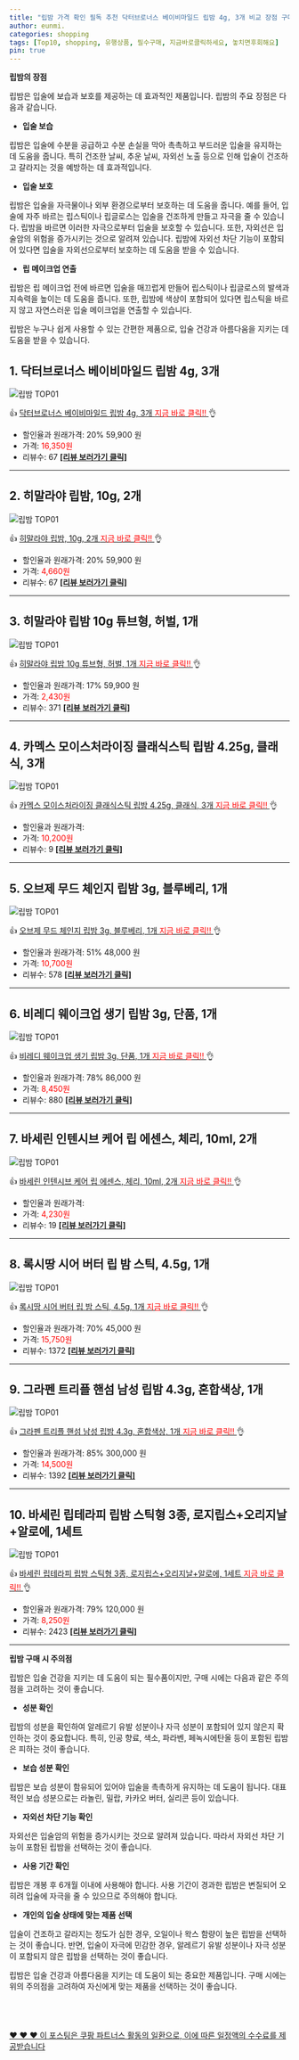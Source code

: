 ```yaml
---
title: "립밤 가격 확인 필독 추천 닥터브로너스 베이비마일드 립밤 4g, 3개 비교 장점 구매가이드"
author: eunmi.
categories: shopping
tags: [Top10, shopping, 유행상품, 필수구매, 지금바로클릭하세요, 놓치면후회해요]
pin: true
---
```

**립밤의 장점**

립밤은 입술에 보습과 보호를 제공하는 데 효과적인 제품입니다. 립밤의 주요 장점은 다음과 같습니다.

* **입술 보습**

립밤은 입술에 수분을 공급하고 수분 손실을 막아 촉촉하고 부드러운 입술을 유지하는 데 도움을 줍니다. 특히 건조한 날씨, 추운 날씨, 자외선 노출 등으로 인해 입술이 건조하고 갈라지는 것을 예방하는 데 효과적입니다.

* **입술 보호**

립밤은 입술을 자극물이나 외부 환경으로부터 보호하는 데 도움을 줍니다. 예를 들어, 입술에 자주 바르는 립스틱이나 립글로스는 입술을 건조하게 만들고 자극을 줄 수 있습니다. 립밤을 바르면 이러한 자극으로부터 입술을 보호할 수 있습니다. 또한, 자외선은 입술암의 위험을 증가시키는 것으로 알려져 있습니다. 립밤에 자외선 차단 기능이 포함되어 있다면 입술을 자외선으로부터 보호하는 데 도움을 받을 수 있습니다.

* **립 메이크업 연출**

립밤은 립 메이크업 전에 바르면 입술을 매끄럽게 만들어 립스틱이나 립글로스의 발색과 지속력을 높이는 데 도움을 줍니다. 또한, 립밤에 색상이 포함되어 있다면 립스틱을 바르지 않고 자연스러운 입술 메이크업을 연출할 수 있습니다.

립밤은 누구나 쉽게 사용할 수 있는 간편한 제품으로, 입술 건강과 아름다움을 지키는 데 도움을 받을 수 있습니다.

   

## 1. 닥터브로너스 베이비마일드 립밤 4g, 3개

![립밤 TOP01](https://thumbnail6.coupangcdn.com/thumbnails/remote/230x230ex/image/retail/images/33248569553234-cb4773e9-a5ed-477d-a3b5-a9e56d8ead1a.jpg)


👍 [닥터브로너스 베이비마일드 립밤 4g, 3개 <font color=red> 지금 바로 클릭!! </font> ](https://link.coupang.com/re/AFFSDP?lptag=AF3617701&subid=GithubCoopas&pageKey=130666514&traceid=V0-153&itemId=19167892434&vendorItemId=70229782118) 👌 


- 할인율과 원래가격: 20%  59,900   원
- 가격: <span style='color:red'>16,350원</span>
- 리뷰수: 67  [**[리뷰 보러가기 클릭]**](https://link.coupang.com/re/AFFSDP?lptag=AF3617701&subid=GithubCoopas&pageKey=130666514&traceid=V0-153&itemId=19167892434&vendorItemId=70229782118)

---


   

## 2. 히말라야 립밤, 10g, 2개

![립밤 TOP01](https://thumbnail8.coupangcdn.com/thumbnails/remote/230x230ex/image/product/image/vendoritem/2019/06/12/3011049552/2e185311-53d9-4b13-922c-cae2fc0a7b4a.jpg)


👍 [히말라야 립밤, 10g, 2개 <font color=red> 지금 바로 클릭!! </font> ](https://link.coupang.com/re/AFFSDP?lptag=AF3617701&subid=GithubCoopas&pageKey=120680&traceid=V0-153&itemId=8040718&vendorItemId=3011049552) 👌 


- 할인율과 원래가격: 20%  59,900   원
- 가격: <span style='color:red'>4,660원</span>
- 리뷰수: 67  [**[리뷰 보러가기 클릭]**](https://link.coupang.com/re/AFFSDP?lptag=AF3617701&subid=GithubCoopas&pageKey=120680&traceid=V0-153&itemId=8040718&vendorItemId=3011049552)

---


   

## 3. 히말라야 립밤 10g 튜브형, 허벌, 1개

![립밤 TOP01](https://thumbnail6.coupangcdn.com/thumbnails/remote/230x230ex/image/product/image/vendoritem/2019/06/10/3000155388/c6306afa-5ffc-4d8b-b022-2bdaad1c9afb.jpg)


👍 [히말라야 립밤 10g 튜브형, 허벌, 1개 <font color=red> 지금 바로 클릭!! </font> ](https://link.coupang.com/re/AFFSDP?lptag=AF3617701&subid=GithubCoopas&pageKey=120680&traceid=V0-153&itemId=224925&vendorItemId=3000155388) 👌 


- 할인율과 원래가격: 17%  59,900   원
- 가격: <span style='color:red'>2,430원</span>
- 리뷰수: 371  [**[리뷰 보러가기 클릭]**](https://link.coupang.com/re/AFFSDP?lptag=AF3617701&subid=GithubCoopas&pageKey=120680&traceid=V0-153&itemId=224925&vendorItemId=3000155388)

---


   

## 4. 카멕스 모이스처라이징 클래식스틱 립밤 4.25g, 클래식, 3개

![립밤 TOP01](https://thumbnail8.coupangcdn.com/thumbnails/remote/230x230ex/image/retail/images/3224913707019109-3ee89e37-a1e8-4e79-aa03-835f406b638f.jpg)


👍 [카멕스 모이스처라이징 클래식스틱 립밤 4.25g, 클래식, 3개 <font color=red> 지금 바로 클릭!! </font> ](https://link.coupang.com/re/AFFSDP?lptag=AF3617701&subid=GithubCoopas&pageKey=2335357598&traceid=V0-153&itemId=2071305189&vendorItemId=80858296943) 👌 


- 할인율과 원래가격: 
- 가격: <span style='color:red'>10,200원</span>
- 리뷰수: 9  [**[리뷰 보러가기 클릭]**](https://link.coupang.com/re/AFFSDP?lptag=AF3617701&subid=GithubCoopas&pageKey=2335357598&traceid=V0-153&itemId=2071305189&vendorItemId=80858296943)

---


   

## 5. 오브제 무드 체인지 립밤 3g, 블루베리, 1개

![립밤 TOP01](https://thumbnail7.coupangcdn.com/thumbnails/remote/230x230ex/image/retail/images/4532328047481123-b2db1bfc-37c6-48cc-a3b3-0bb3f5467584.jpg)


👍 [오브제 무드 체인지 립밤 3g, 블루베리, 1개 <font color=red> 지금 바로 클릭!! </font> ](https://link.coupang.com/re/AFFSDP?lptag=AF3617701&subid=GithubCoopas&pageKey=5690029804&traceid=V0-153&itemId=9419516486&vendorItemId=76704468494) 👌 


- 할인율과 원래가격: 51%  48,000   원
- 가격: <span style='color:red'>10,700원</span>
- 리뷰수: 578  [**[리뷰 보러가기 클릭]**](https://link.coupang.com/re/AFFSDP?lptag=AF3617701&subid=GithubCoopas&pageKey=5690029804&traceid=V0-153&itemId=9419516486&vendorItemId=76704468494)

---


   

## 6. 비레디 웨이크업 생기 립밤 3g, 단품, 1개

![립밤 TOP01](https://thumbnail8.coupangcdn.com/thumbnails/remote/230x230ex/image/retail/images/2023/06/27/10/7/4ccf3849-c7e1-4aeb-83a1-c5d4a74edb52.jpg)


👍 [비레디 웨이크업 생기 립밤 3g, 단품, 1개 <font color=red> 지금 바로 클릭!! </font> ](https://link.coupang.com/re/AFFSDP?lptag=AF3617701&subid=GithubCoopas&pageKey=7201363235&traceid=V0-153&itemId=18203875038&vendorItemId=86396186605) 👌 


- 할인율과 원래가격: 78%  86,000   원
- 가격: <span style='color:red'>8,450원</span>
- 리뷰수: 880  [**[리뷰 보러가기 클릭]**](https://link.coupang.com/re/AFFSDP?lptag=AF3617701&subid=GithubCoopas&pageKey=7201363235&traceid=V0-153&itemId=18203875038&vendorItemId=86396186605)

---


   

## 7. 바세린 인텐시브 케어 립 에센스, 체리, 10ml, 2개

![립밤 TOP01](https://thumbnail10.coupangcdn.com/thumbnails/remote/230x230ex/image/retail/images/5452192217390951-11837253-0632-4f39-91a1-0a5f248f3eaa.jpg)


👍 [바세린 인텐시브 케어 립 에센스, 체리, 10ml, 2개 <font color=red> 지금 바로 클릭!! </font> ](https://link.coupang.com/re/AFFSDP?lptag=AF3617701&subid=GithubCoopas&pageKey=730151&traceid=V0-153&itemId=2728138&vendorItemId=3000344274) 👌 


- 할인율과 원래가격: 
- 가격: <span style='color:red'>4,230원</span>
- 리뷰수: 19  [**[리뷰 보러가기 클릭]**](https://link.coupang.com/re/AFFSDP?lptag=AF3617701&subid=GithubCoopas&pageKey=730151&traceid=V0-153&itemId=2728138&vendorItemId=3000344274)

---


   

## 8. 록시땅 시어 버터 립 밤 스틱, 4.5g, 1개

![립밤 TOP01](https://thumbnail7.coupangcdn.com/thumbnails/remote/230x230ex/image/retail/images/2641871175810293-308d3952-5c05-495e-b3e2-c206d54c1f62.jpg)


👍 [록시땅 시어 버터 립 밤 스틱, 4.5g, 1개 <font color=red> 지금 바로 클릭!! </font> ](https://link.coupang.com/re/AFFSDP?lptag=AF3617701&subid=GithubCoopas&pageKey=4744079225&traceid=V0-153&itemId=6031464981&vendorItemId=3149447416) 👌 


- 할인율과 원래가격: 70%  45,000   원
- 가격: <span style='color:red'>15,750원</span>
- 리뷰수: 1372  [**[리뷰 보러가기 클릭]**](https://link.coupang.com/re/AFFSDP?lptag=AF3617701&subid=GithubCoopas&pageKey=4744079225&traceid=V0-153&itemId=6031464981&vendorItemId=3149447416)

---


   

## 9. 그라펜 트리플 핸섬 남성 립밤 4.3g, 혼합색상, 1개

![립밤 TOP01](https://thumbnail8.coupangcdn.com/thumbnails/remote/230x230ex/image/retail/images/3226332996974451-8fbc172e-632f-4d8b-863d-6c0d39f9e5c8.jpeg)


👍 [그라펜 트리플 핸섬 남성 립밤 4.3g, 혼합색상, 1개 <font color=red> 지금 바로 클릭!! </font> ](https://link.coupang.com/re/AFFSDP?lptag=AF3617701&subid=GithubCoopas&pageKey=7403222365&traceid=V0-153&itemId=19166060550&vendorItemId=3518572466) 👌 


- 할인율과 원래가격: 85%  300,000   원
- 가격: <span style='color:red'>14,500원</span>
- 리뷰수: 1392  [**[리뷰 보러가기 클릭]**](https://link.coupang.com/re/AFFSDP?lptag=AF3617701&subid=GithubCoopas&pageKey=7403222365&traceid=V0-153&itemId=19166060550&vendorItemId=3518572466)

---


   

## 10. 바세린 립테라피 립밤 스틱형 3종, 로지립스+오리지날+알로에, 1세트

![립밤 TOP01](https://thumbnail7.coupangcdn.com/thumbnails/remote/230x230ex/image/vendor_inventory/a809/318ac8bcd2a1ced76615ecbbd68db67ae75223ffa06acaf24589a5b66282.jpg)


👍 [바세린 립테라피 립밤 스틱형 3종, 로지립스+오리지날+알로에, 1세트 <font color=red> 지금 바로 클릭!! </font> ](https://link.coupang.com/re/AFFSDP?lptag=AF3617701&subid=GithubCoopas&pageKey=141562526&traceid=V0-153&itemId=412272112&vendorItemId=87648654073) 👌 


- 할인율과 원래가격: 79%  120,000   원
- 가격: <span style='color:red'>8,250원</span>
- 리뷰수: 2423  [**[리뷰 보러가기 클릭]**](https://link.coupang.com/re/AFFSDP?lptag=AF3617701&subid=GithubCoopas&pageKey=141562526&traceid=V0-153&itemId=412272112&vendorItemId=87648654073)

---
**립밤 구매 시 주의점**

립밤은 입술 건강을 지키는 데 도움이 되는 필수품이지만, 구매 시에는 다음과 같은 주의점을 고려하는 것이 좋습니다.

* **성분 확인**

립밤의 성분을 확인하여 알레르기 유발 성분이나 자극 성분이 포함되어 있지 않은지 확인하는 것이 중요합니다. 특히, 인공 향료, 색소, 파라벤, 페녹시에탄올 등이 포함된 립밤은 피하는 것이 좋습니다.

* **보습 성분 확인**

립밤은 보습 성분이 함유되어 있어야 입술을 촉촉하게 유지하는 데 도움이 됩니다. 대표적인 보습 성분으로는 라놀린, 밀랍, 카카오 버터, 실리콘 등이 있습니다.

* **자외선 차단 기능 확인**

자외선은 입술암의 위험을 증가시키는 것으로 알려져 있습니다. 따라서 자외선 차단 기능이 포함된 립밤을 선택하는 것이 좋습니다.

* **사용 기간 확인**

립밤은 개봉 후 6개월 이내에 사용해야 합니다. 사용 기간이 경과한 립밤은 변질되어 오히려 입술에 자극을 줄 수 있으므로 주의해야 합니다.

* **개인의 입술 상태에 맞는 제품 선택**

입술이 건조하고 갈라지는 정도가 심한 경우, 오일이나 왁스 함량이 높은 립밤을 선택하는 것이 좋습니다. 반면, 입술이 자극에 민감한 경우, 알레르기 유발 성분이나 자극 성분이 포함되지 않은 립밤을 선택하는 것이 좋습니다.

립밤은 입술 건강과 아름다움을 지키는 데 도움이 되는 중요한 제품입니다. 구매 시에는 위의 주의점을 고려하여 자신에게 맞는 제품을 선택하는 것이 좋습니다.<br><br><br><br><br> [ ❤ ❤ ❤ 이 포스팅은 쿠팡 파트너스 활동의 일환으로, 이에 따른 일정액의 수수료를 제공받습니다](https://link.coupang.com/a/bcEFyh)